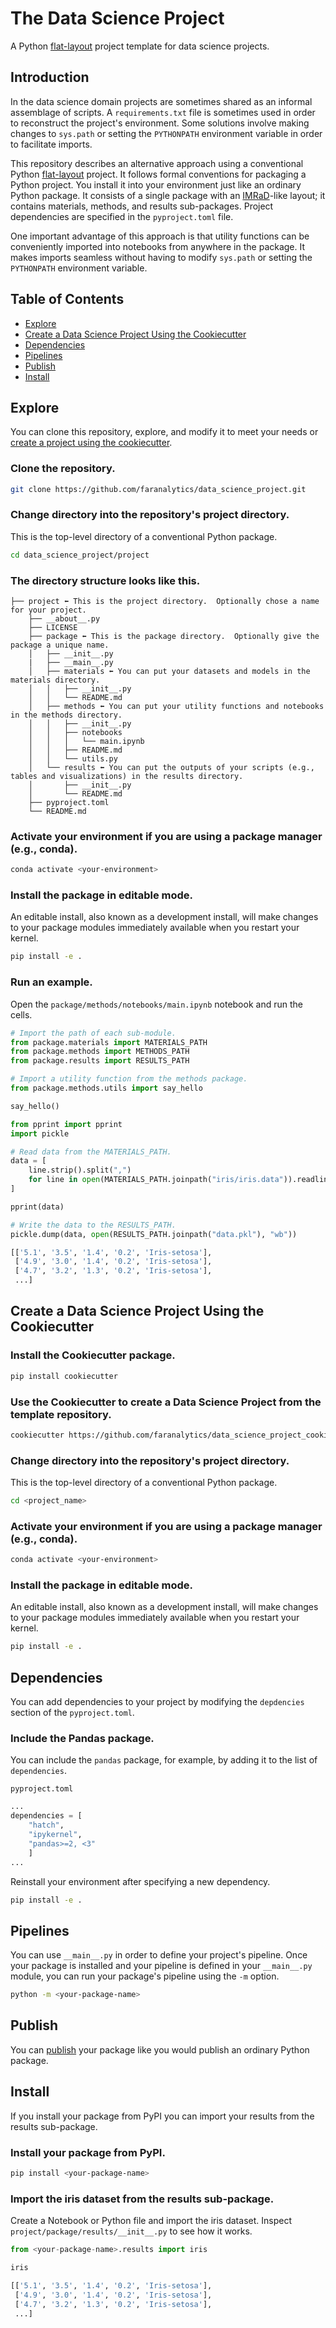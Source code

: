 # The Data Science Project
A Python [flat-layout](https://packaging.python.org/en/latest/discussions/src-layout-vs-flat-layout/) project template for data science projects.

## Introduction

In the data science domain projects are sometimes shared as an informal assemblage of scripts. A `requirements.txt` file is sometimes used in order to reconstruct the project's environment. Some solutions involve making changes to `sys.path` or setting the `PYTHONPATH` environment variable in order to facilitate imports.

This repository describes an alternative approach using a conventional Python [flat-layout](https://packaging.python.org/en/latest/discussions/src-layout-vs-flat-layout/) project. It follows formal conventions for packaging a Python project. You install it into your environment just like an ordinary Python package. It consists of a single package with an [IMRaD](https://en.wikipedia.org/wiki/IMRAD)-like layout; it contains materials, methods, and results sub-packages. Project dependencies are specified in the `pyproject.toml` file.

One important advantage of this approach is that utility functions can be conveniently imported into notebooks from anywhere in the package. It makes imports seamless without having to modify `sys.path` or setting the `PYTHONPATH` environment variable.

## Table of Contents
- [Explore](#explore)
- [Create a Data Science Project Using the Cookiecutter](#create-a-data-science-project-using-the-cookiecutter)
- [Dependencies](#dependencies)
- [Pipelines](#pipelines)
- [Publish](#publish)
- [Install](#install)

## Explore

You can clone this repository, explore, and modify it to meet your needs or [create a project using the cookiecutter](#create-a-data-science-project-using-the-cookiecutter).
### Clone the repository.
```bash
git clone https://github.com/faranalytics/data_science_project.git
```

### Change directory into the repository's project directory.
This is the top-level directory of a conventional Python package.
```bash
cd data_science_project/project
```

### The directory structure looks like this.
```
├── project ⬅ This is the project directory.  Optionally chose a name for your project.
    ├── __about__.py
    ├── LICENSE
    ├── package ⬅ This is the package directory.  Optionally give the package a unique name.
    │   ├── __init__.py
    |   ├── __main__.py
    │   ├── materials ⬅ You can put your datasets and models in the materials directory.
    │   │   ├── __init__.py
    │   │   └── README.md
    │   ├── methods ⬅ You can put your utility functions and notebooks in the methods directory.
    │   │   ├── __init__.py
    │   │   ├── notebooks
    │   │   │   └── main.ipynb
    │   │   ├── README.md
    │   │   └── utils.py
    │   └── results ⬅ You can put the outputs of your scripts (e.g., tables and visualizations) in the results directory.
    │       ├── __init__.py
    │       └── README.md
    ├── pyproject.toml
    └── README.md
```

### Activate your environment if you are using a package manager (e.g., conda).
```bash
conda activate <your-environment>
```

### Install the package in editable mode.  
An editable install, also known as a development install, will make changes to your package modules immediately available when you restart your kernel.
```bash
pip install -e .
```

### Run an example.

Open the `package/methods/notebooks/main.ipynb` notebook and run the cells.
```python
# Import the path of each sub-module.
from package.materials import MATERIALS_PATH
from package.methods import METHODS_PATH
from package.results import RESULTS_PATH
```
```python
# Import a utility function from the methods package.
from package.methods.utils import say_hello

say_hello()
```
```python
from pprint import pprint
import pickle

# Read data from the MATERIALS_PATH.
data = [
    line.strip().split(",")
    for line in open(MATERIALS_PATH.joinpath("iris/iris.data")).readlines()[:-1]
]

pprint(data)

# Write the data to the RESULTS_PATH.
pickle.dump(data, open(RESULTS_PATH.joinpath("data.pkl"), "wb"))
```
```bash
[['5.1', '3.5', '1.4', '0.2', 'Iris-setosa'],
 ['4.9', '3.0', '1.4', '0.2', 'Iris-setosa'],
 ['4.7', '3.2', '1.3', '0.2', 'Iris-setosa'],
 ...]
```

## Create a Data Science Project Using the Cookiecutter

### Install the Cookiecutter package.
```bash
pip install cookiecutter
```

### Use the Cookiecutter to create a Data Science Project from the template repository.
```bash
cookiecutter https://github.com/faranalytics/data_science_project_cookiecutter.git
```

### Change directory into the repository's project directory.
This is the top-level directory of a conventional Python package.
```bash
cd <project_name>
```

### Activate your environment if you are using a package manager (e.g., conda).
```bash
conda activate <your-environment>
```

### Install the package in editable mode.  
An editable install, also known as a development install, will make changes to your package modules immediately available when you restart your kernel.
```bash
pip install -e .
```

## Dependencies
You can add dependencies to your project by modifying the `depdencies` section of the `pyproject.toml`.  

### Include the Pandas package.
You can include the `pandas` package, for example, by adding it to the list of `dependencies`.

`pyproject.toml`
```python
...
dependencies = [
    "hatch", 
    "ipykernel", 
    "pandas>=2, <3"
    ]
...
```
Reinstall your environment after specifying a new dependency.
```bash
pip install -e .
```

## Pipelines
You can use `__main__.py` in order to define your project's pipeline.  Once your package is installed and your pipeline is defined in your `__main__.py` module, you can run your package's pipeline using the `-m` option.
```bash
python -m <your-package-name>
```

## Publish
You can [publish](https://packaging.python.org/en/latest/tutorials/packaging-projects/) your package like you would publish an ordinary Python package.  

## Install
If you install your package from PyPI you can import your results from the results sub-package.

### Install your package from PyPI.
```bash
pip install <your-package-name>
```

### Import the iris dataset from the results sub-package.
Create a Notebook or Python file and import the iris dataset.  Inspect `project/package/results/__init__.py` to see how it works.
```python
from <your-package-name>.results import iris

iris
```
```python
[['5.1', '3.5', '1.4', '0.2', 'Iris-setosa'],
 ['4.9', '3.0', '1.4', '0.2', 'Iris-setosa'],
 ['4.7', '3.2', '1.3', '0.2', 'Iris-setosa'],
 ...]
```